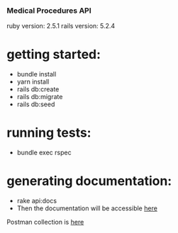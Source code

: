 ### Medical Procedures API
ruby version: 2.5.1
rails version: 5.2.4

# getting started: 
 * bundle install
 * yarn install
 * rails db:create
 * rails db:migrate
 * rails db:seed
 
# running tests:
 * bundle exec rspec

# generating documentation:
 * rake api:docs
 * Then the documentation will be accessible [here](/documentation.html)

Postman collection is [here](/docs/api/MEDICAL%20PROCEDURES%20API.postman_collection.json)
